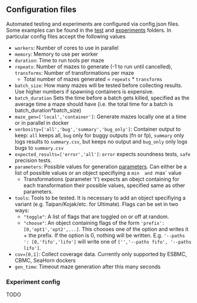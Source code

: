 ## Configuration files
Automated testing and experiments are configured via config.json files. Some examples can be found in the [test](test) and [experiments](experiments) folders.
In particular config files accept the following values
- `workers`: Number of cores to use in parallel
- `memory`: Memory to use per worker
- `duration`: Time to run tools per maze
- `repeats`: Number of mazes to generate (-1 to run until cancelled), `transforms`: Number of transformations per maze
   - Total number of mazes generated = `repeats` * `transforms`
- `batch_size`: How many mazes will be tested before collecting results. Use higher numbers if spawning containers is expensive. 
- `batch_duration` Sets the time before a batch gets killed, specified as the average time a maze should have (i.e. the total time for a batch is batch_duration*batch_size) 
- `maze_gen=['local','container']`: Generate mazes locally one at a time or in parallel in docker
-  `verbosity=['all','bug','summary','bug_only']`: Container output to keep: `all` keeps all, `bug` only for buggy outputs (fn or fp), `summary` only logs results to `summary.csv`, but keeps no output and `bug_only` only logs bugs to `summary.csv`
-  `expected_results=['error','all']`: `error` expects soundness tests, `safe` precision tests.
-  `parameters`: Possible values for generation [parameters](parameters.md). Can either be a list of possible values or an object specifiying a `min  and `max` value
    - Transformations (parameter 't') expects an obejct containing for each transformation their possible values, specified same as other parameters.
- `tools`: Tools to be tested. It is necessary to add an object specifiying a variant (e.g. Taipan/Kojak/etc. for Ultimate). Flags can be set in two ways:
    -  `"toggle"`: A list of flags that are toggled on or off at random.
    -  `"choose"`: An object containing flags of the form `'prefix': [0,'opt1','opt2',...]`. This chooses one of the option and writes it + the prefix. If the option is 0, nothing will be written. E.g. `'--paths ': [0,'fifo','lifo']` will write one of `['','--paths fifo', '--paths lifo']`.
 -  `cov=[0,1]`: Collect coverage data. Currently only supported by ESBMC, CBMC, SeaHorn dockers
 -  `gen_time`: Timeout maze generation after this many seconds
### Experiment config
TODO
